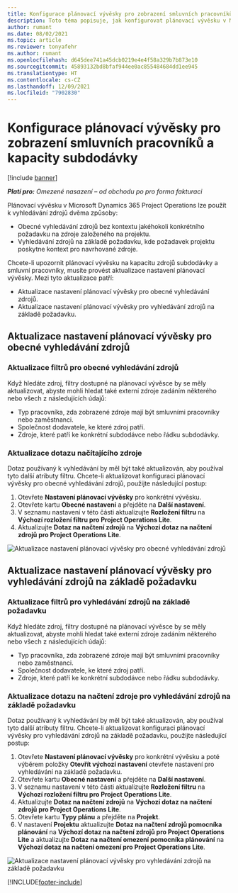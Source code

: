 ```yaml
---
title: Konfigurace plánovací vývěsky pro zobrazení smluvních pracovníků a kapacity subdodávky
description: Toto téma popisuje, jak konfigurovat plánovací vývěsku v Microsoft Dynamics 365 Project Operations tak, aby zobrazovala kapacitu zdrojů subdodávky při personálním zajištění požadavků na zdroje projektu.
author: rumant
ms.date: 08/02/2021
ms.topic: article
ms.reviewer: tonyafehr
ms.author: rumant
ms.openlocfilehash: d645dee741a45dcb0219e4e4f58a329b7b873e10
ms.sourcegitcommit: 45893132bd8bfaf944ee0ac855484684dd1ee945
ms.translationtype: HT
ms.contentlocale: cs-CZ
ms.lasthandoff: 12/09/2021
ms.locfileid: "7902830"
---
```

# <a name="configure-schedule-board-to-show-contract-workers-and-subcontracted-capacity"></a>Konfigurace plánovací vývěsky pro zobrazení smluvních pracovníků a kapacity subdodávky 

[!include [banner](../../includes/dataverse-preview.md)]

_**Platí pro:** Omezené nasazení – od obchodu po pro forma fakturaci_

Plánovací vývěsku v Microsoft Dynamics 365 Project Operations lze použít k vyhledávání zdrojů dvěma způsoby:

- Obecné vyhledávání zdrojů bez kontextu jakéhokoli konkrétního požadavku na zdroje založeného na projektu.
- Vyhledávání zdrojů na základě požadavku, kde požadavek projektu poskytne kontext pro navrhované zdroje.

Chcete-li upozornit plánovací vývěsku na kapacitu zdrojů subdodávky a smluvní pracovníky, musíte provést aktualizace nastavení plánovací vývěsky. Mezi tyto aktualizace patří: 
- Aktualizace nastavení plánovací vývěsky pro obecné vyhledávání zdrojů.
- Aktualizace nastavení plánovací vývěsky pro vyhledávání zdrojů na základě požadavku.

## <a name="update-schedule-board-settings-for-general-resource-search"></a>Aktualizace nastavení plánovací vývěsky pro obecné vyhledávání zdrojů
### <a name="update-filters-for-general-resource-search"></a>Aktualizace filtrů pro obecné vyhledávání zdrojů
Když hledáte zdroj, filtry dostupné na plánovací vývěsce by se měly aktualizovat, abyste mohli hledat také externí zdroje zadáním některého nebo všech z následujících údajů:
  - Typ pracovníka, zda zobrazené zdroje mají být smluvními pracovníky nebo zaměstnanci.
  - Společnost dodavatele, ke které zdroj patří.
  - Zdroje, které patří ke konkrétní subdodávce nebo řádku subdodávky.
    
### <a name="update-retrieve-resource-query"></a>Aktualizace dotazu načítajícího zdroje
Dotaz používaný k vyhledávání by měl být také aktualizován, aby používal tyto další atributy filtru. Chcete-li aktualizovat konfiguraci plánovací vývěsky pro obecné vyhledávání zdrojů, použijte následující postup:  
1. Otevřete **Nastavení plánovací vývěsky** pro konkrétní vývěsku.
2. Otevřete kartu **Obecné nastavení** a přejděte na **Další nastavení**.
3. V seznamu nastavení v této části aktualizujte **Rozložení filtru** na **Výchozí rozložení filtru pro Project Operations Lite**.
4. Aktualizujte **Dotaz na načtení zdrojů** na **Výchozí dotaz na načtení zdrojů pro Project Operations Lite**.

![Aktualizace nastavení plánovací vývěsky pro obecné vyhledávání zdrojů](../media/BoardSettings.png)  

## <a name="update-schedule-board-settings-for-requirementbased-resource-search"></a>Aktualizace nastavení plánovací vývěsky pro vyhledávání zdrojů na základě požadavku
### <a name="update-filters-for-requirement-specific-resource-search"></a>Aktualizace filtrů pro vyhledávání zdrojů na základě požadavku 
Když hledáte zdroj, filtry dostupné na plánovací vývěsce by se měly aktualizovat, abyste mohli hledat také externí zdroje zadáním některého nebo všech z následujících údajů:
 - Typ pracovníka, zda zobrazené zdroje mají být smluvními pracovníky nebo zaměstnanci.
 - Společnost dodavatele, ke které zdroj patří.
 - Zdroje, které patří ke konkrétní subdodávce nebo řádku subdodávky.

### <a name="update-retrieve-resource-query-for-requirement-specific-resource-search"></a>Aktualizace dotazu na načtení zdroje pro vyhledávání zdrojů na základě požadavku 
Dotaz používaný k vyhledávání by měl být také aktualizován, aby používal tyto další atributy filtru. Chcete-li aktualizovat konfiguraci plánovací vývěsky pro vyhledávání zdrojů na základě požadavku, použijte následující postup:

1. Otevřete **Nastavení plánovací vývěsky** pro konkrétní vývěsku a poté výběrem položky **Otevřít výchozí nastavení** otevřete nastavení pro vyhledávání na základě požadavku.
2. Otevřete kartu **Obecné nastavení** a přejděte na **Další nastavení**.
3. V seznamu nastavení v této části aktualizujte **Rozložení filtru** na **Výchozí rozložení filtru pro Project Operations Lite**.
4. Aktualizujte **Dotaz na načtení zdrojů** na **Výchozí dotaz na načtení zdrojů pro Project Operations Lite**.
5. Otevřete kartu **Typy plánu** a přejděte na **Projekt**.
6. V nastavení **Projektu** aktualizujte **Dotaz na načtení zdrojů pomocníka plánování** na **Výchozí dotaz na načtení zdrojů pro Project Operations Lite** a aktualizujte **Dotaz na načtení omezení pomocníka plánování** na **Výchozí dotaz na načtení omezení pro Project Operations Lite**.

![Aktualizace nastavení plánovací vývěsky pro vyhledávání zdrojů na základě požadavku](../media/SASettings.png)  

[!INCLUDE[footer-include](../../includes/footer-banner.md)]
